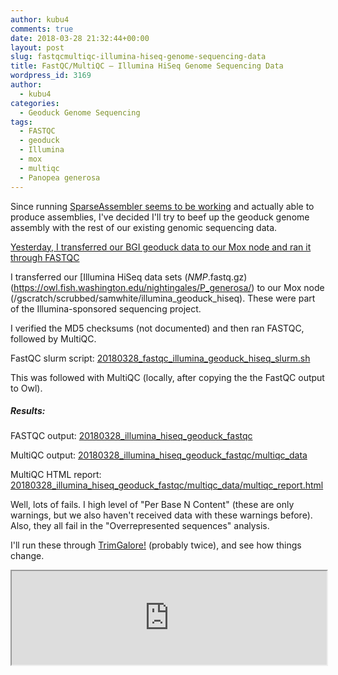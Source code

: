 ```yaml
---
author: kubu4
comments: true
date: 2018-03-28 21:32:44+00:00
layout: post
slug: fastqcmultiqc-illumina-hiseq-genome-sequencing-data
title: FastQC/MultiQC – Illumina HiSeq Genome Sequencing Data
wordpress_id: 3169
author:
  - kubu4
categories:
  - Geoduck Genome Sequencing
tags:
  - FASTQC
  - geoduck
  - Illumina
  - mox
  - multiqc
  - Panopea generosa
---
```


Since running [SparseAssembler seems to be working](2018/03/27/assembly-geoduck-novaseq-using-sparseassembler-kmer-101.html) and actually able to produce assemblies, I've decided I'll try to beef up the geoduck genome assembly with the rest of our existing genomic sequencing data.

[Yesterday, I transferred our BGI geoduck data to our Mox node and ran it through FASTQC](2018/03/27/fastqcmultiqc-bgi-geoduck-genome-sequencing-data.html)

I transferred our [Illumina HiSeq data sets (*NMP*.fastq.gz)(https://owl.fish.washington.edu/nightingales/P_generosa/) to our Mox node (/gscratch/scrubbed/samwhite/illumina_geoduck_hiseq). These were part of the Illumina-sponsored sequencing project.

I verified the MD5 checksums (not documented) and then ran FASTQC, followed by MultiQC.

FastQC slurm script: [20180328_fastqc_illumina_geoduck_hiseq_slurm.sh](https://owl.fish.washington.edu/Athaliana/20180328_illumina_hiseq_geoduck_fastqc/20180328_fastqc_illumina_geoduck_hiseq_slurm.sh)

This was followed with MultiQC (locally, after copying the the FastQC output to Owl).



##### Results:



FASTQC output: [20180328_illumina_hiseq_geoduck_fastqc](https://owl.fish.washington.edu/Athaliana/20180328_illumina_hiseq_geoduck_fastqc/)

MultiQC output: [20180328_illumina_hiseq_geoduck_fastqc/multiqc_data](https://owl.fish.washington.edu/Athaliana/20180328_illumina_hiseq_geoduck_fastqc/multiqc_data/)

MultiQC HTML report: [20180328_illumina_hiseq_geoduck_fastqc/multiqc_data/multiqc_report.html](https://owl.fish.washington.edu/Athaliana/20180328_illumina_hiseq_geoduck_fastqc/multiqc_data/multiqc_report.html)

Well, lots of fails. I high level of "Per Base N Content" (these are only warnings, but we also haven't received data with these warnings before). Also, they all fail in the "Overrepresented sequences" analysis.

I'll run these through [TrimGalore!](https://www.bioinformatics.babraham.ac.uk/projects/trim_galore/) (probably twice), and see how things change.

<iframe src="https://owl.fish.washington.edu/Athaliana/20180328_illumina_hiseq_geoduck_fastqc/multiqc_data/multiqc_report.html" width="100%" same_height_as="window" scrolling="yes"></iframe>
